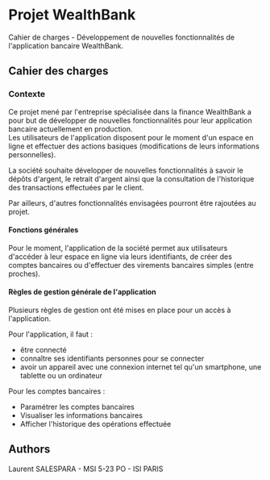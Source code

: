 # Projet WealthBank

Cahier de charges - Développement de nouvelles fonctionnalités de l'application bancaire WealthBank.

## Cahier des charges

### Contexte 

Ce projet mené par l'entreprise spécialisée dans la finance WealthBank a pour but de développer de nouvelles fonctionnalités pour leur application bancaire actuellement en production.  
Les utilisateurs de l'application disposent pour le moment d'un espace en ligne et effectuer des actions basiques (modifications de leurs informations personnelles).

La société souhaite développer de nouvelles fonctionnalités à savoir le dépôts d'argent, le retrait d'argent ainsi que la consultation de l'historique des transactions effectuées par le client. 

Par ailleurs, d'autres fonctionnalités envisagées pourront être rajoutées au projet. 

#### Fonctions générales 

Pour le moment, l'application de la société permet aux utilisateurs d'accéder à leur espace en ligne via leurs identifiants, de créer des comptes bancaires ou d'effectuer des virements bancaires simples (entre proches). 

#### Règles de gestion générale de l'application 

Plusieurs règles de gestion ont été mises en place pour un accès à l'application. 

Pour l'application, il faut : 
- être connecté 
- connaître ses identifiants personnes pour se connecter 
- avoir un appareil avec une connexion internet tel qu'un smartphone, une tablette ou un ordinateur

Pour les comptes bancaires : 
- Paramétrer les comptes bancaires 
- Visualiser les informations bancaires 
- Afficher l'historique des opérations effectuée




## Authors

Laurent SALESPARA - MSI 5-23 PO - ISI PARIS

